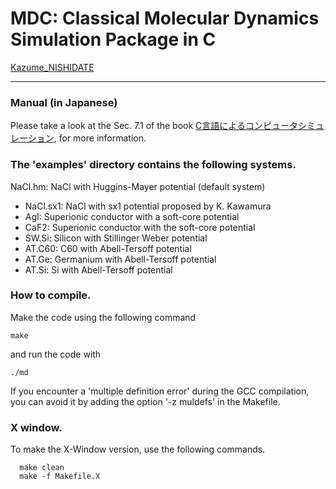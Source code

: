 

# MDC: Classical Molecular Dynamics Simulation Package in C
[Kazume_NISHIDATE](mailto:kazume.nishidate@gmail.com)
			  
-------------------------------------------------------------------------------

### Manual (in Japanese)
Please take a look at the Sec. 7.1 of the book
 [C言語によるコンピュータシミュレーション](http://web.cc.iwate-u.ac.jp/~nisidate/main.pdf), for more information.

	 
### The 'examples' directory contains the following systems.
  
NaCl.hm:  NaCl with Huggins-Mayer potential (default system)

- NaCl.sx1: NaCl with sx1 potential proposed by K. Kawamura
- AgI:      Superionic conductor with a soft-core potential
- CaF2:     Superionic conductor with the soft-core potential
- SW.Si:    Silicon with Stillinger Weber potential
- AT.C60:   C60 with Abell-Tersoff potential
- AT.Ge:    Germanium with Abell-Tersoff potential
- AT.Si:   Si with Abell-Tersoff potential

### How to compile.

   Make the code using the following command
  
  	make

   and run the code with

  	./md

If you encounter a 'multiple definition error' during the GCC compilation, you can avoid it by adding the option '-z muldefs' in the Makefile.

### X window.

To make the X-Window version, use the following commands.

      make clean   
      make -f Makefile.X

